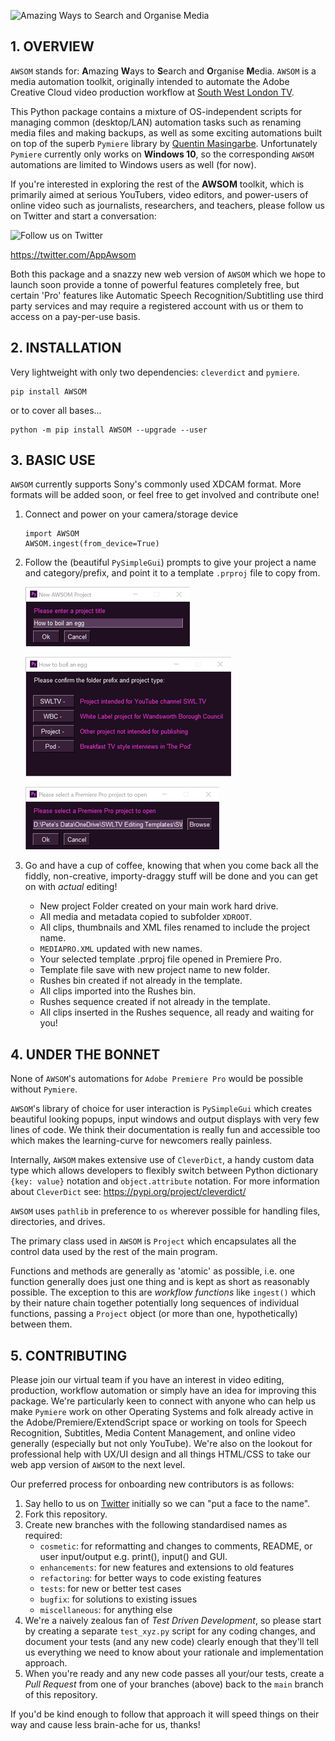 ![Amazing Ways to Search and Organise Media](https://raw.githubusercontent.com/PFython/AWSOM-PyPi/main/logo.png)

## 1. OVERVIEW

`AWSOM` stands for: **A**mazing **W**ays to **S**earch and **O**rganise
**M**edia.  `AWSOM` is a media automation toolkit, originally intended to
automate the Adobe Creative Cloud video production workflow at
[South West London TV](https://www.southwestlondon.tv).

This Python package contains a mixture of OS-independent scripts for managing
common (desktop/LAN) automation tasks such as renaming media files and making backups, as well
as some exciting automations built on top of the superb `Pymiere` library by
[Quentin Masingarbe](https://github.com/qmasingarbe/pymiere).  Unfortunately
`Pymiere` currently only works on **Windows 10**, so the corresponding `AWSOM`
automations are limited to Windows users as well (for now).

If you're interested in exploring the rest of the **AWSOM** toolkit, which is
primarily aimed at serious YouTubers, video editors, and power-users of online
video such as journalists, researchers, and teachers, please follow us on Twitter
and start a conversation:

![Follow us on Twitter](https://cdn.exclaimer.com/Handbook%20Images/twitter-icon_square_64x64.png?_ga=2.206957524.690480154.1605528377-685225211.1605528377)

https://twitter.com/AppAwsom

Both this package and a snazzy new web version of `AWSOM` which we hope to launch soon provide a
tonne of powerful features completely free, but certain 'Pro' features like
Automatic Speech Recognition/Subtitling use third party services and may require
a registered account with us or them to access on a pay-per-use basis.


## 2. INSTALLATION

Very lightweight with only two dependencies: `cleverdict` and `pymiere`.

    pip install AWSOM

or to cover all bases...

    python -m pip install AWSOM --upgrade --user

## 3. BASIC USE
`AWSOM` currently supports Sony's commonly used XDCAM format.  More formats will be added soon, or feel free to get involved and contribute one!

1. Connect and power on your camera/storage device

    ```
    import AWSOM
    AWSOM.ingest(from_device=True)
    ```
2. Follow the (beautiful `PySimpleGui`) prompts to give your project a name and category/prefix, and point it to a template `.prproj` file to copy from.

   ![](https://raw.githubusercontent.com/PFython/AWSOM/main/popup1.png)
   
   ![](https://raw.githubusercontent.com/PFython/AWSOM/main/popup2.png)
   
   ![](https://raw.githubusercontent.com/PFython/AWSOM/main/popup3.png)

3. Go and have a cup of coffee, knowing that when you come back all the fiddly, non-creative, importy-draggy stuff will be done and you can get on with *actual* editing!
   * New project Folder created on your main work hard drive.
   * All media and metadata copied to subfolder `XDROOT`.
   * All clips, thumbnails and XML files renamed to include the project name.
   * `MEDIAPRO.XML` updated with new names.
   * Your selected template .prproj file opened in Premiere Pro.
   * Template file save with new project name to new folder.
   * Rushes bin created if not already in the template.
   * All clips imported into the Rushes bin.
   * Rushes sequence created if not already in the template.
   * All clips inserted in the Rushes sequence, all ready and waiting for you!

## 4. UNDER THE BONNET

None of `AWSOM`'s automations for `Adobe Premiere Pro` would be possible without `Pymiere`.

`AWSOM`'s library of choice for user interaction is `PySimpleGui` which creates beautiful looking popups, input windows and output displays with very few lines of code.  We think their documentation is really fun and accessible too which makes the learning-curve for newcomers really painless.


Internally, `AWSOM` makes extensive use of `CleverDict`, a handy custom data type which allows
developers to flexibly switch between Python dictionary `{key: value}` notation
and `object.attribute` notation.  For more information about `CleverDict` see:
https://pypi.org/project/cleverdict/

`AWSOM` uses `pathlib` in preference to `os` wherever possible for handling files, directories, and drives.

The primary class used in `AWSOM` is `Project` which encapsulates all the control data used by the rest of the main program.

Functions and methods are generally as 'atomic' as possible, i.e. one function generally does just one thing and is kept as short as reasonably possible.  The exception to this are *workflow functions* like `ingest()` which by their nature chain together potentially long sequences of individual functions, passing a `Project` object (or more than one, hypothetically) between them.



## 5. CONTRIBUTING

Please join our virtual team if you have an interest in video editing, production, workflow automation or simply have an idea for improving this package.  We're particularly keen to connect with anyone who can help us make `Pymiere` work on other Operating Systems and folk already active in the Adobe/Premiere/ExtendScript space or working on tools for Speech Recognition, Subtitles, Media Content Management, and online video generally (especially but not only YouTube).  We're also on the lookout for professional help with UX/UI design and all things HTML/CSS to take our web app version of `AWSOM` to the next level.

Our preferred process for onboarding new contributors is as follows:

1. Say hello to us on [Twitter](https://twitter.com/AppAwsom) initially so we can "put a face to the name".
2. Fork this repository.
3. Create new branches with the following standardised names as required:
   * `cosmetic`: for reformatting and changes to comments, README, or user input/output e.g. print(), input() and GUI.
   * `enhancements`: for new features and extensions to old features
   * `refactoring`: for better ways to code existing features
   * `tests`: for new or better test cases
   * `bugfix`: for solutions to existing issues
   * `miscellaneous`: for anything else
4. We're a naively zealous fan of *Test Driven Development*, so please start by creating a separate `test_xyz.py` script for any coding changes, and document your tests (and any new code) clearly enough that they'll tell us everything we need to know about your rationale and implementation approach.
5. When you're ready and any new code passes all your/our tests, create a *Pull Request* from one of your branches (above) back to the `main` branch of this repository.

If you'd be kind enough to follow that approach it will speed things on their way and cause less brain-ache for us, thanks!


